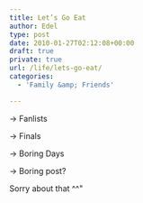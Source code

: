 ```yaml
---
title: Let’s Go Eat
author: Edel
type: post
date: 2010-01-27T02:12:08+00:00
draft: true
private: true
url: /life/lets-go-eat/
categories:
  - 'Family &amp; Friends'

---
```

-> Fanlists
  
-> Finals
  
-> Boring Days
  
-> Boring post?

Sorry about that ^^"


